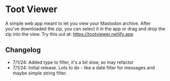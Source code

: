 # Toot Viewer

A simple web app meant to let you view your Mastodon archive. After you've downloaded the zip, you can select it in the app or drag and drop the zip into the view. Try this out at: <https://tootviewer.netlify.app>

## Changelog

* 7/1/24: Added type to filter, it's a bit slow, so may refactor
* 7/1/24: Initial release. Lots to do - like a date filter for messages and maybe simple string filter.